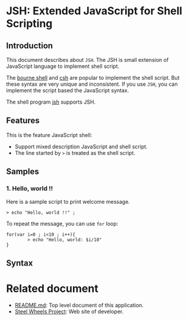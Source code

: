 # JSH: Extended JavaScript for Shell Scripting

## Introduction
This document describes about `JSH`. The JSH is small extension of JavaScript language to implement shell script.

The [bourne shell](https://en.wikipedia.org/wiki/Bourne_shell) and [csh](https://en.wikipedia.org/wiki/C_shell)  are popular to implement the shell script. But these syntax are very unique and inconsistent.
If you use `JSH`, you can implement the script based the JavaScript syntax.

The shell program [jsh](https://github.com/steelwheels/JSTools/blob/master/Document/jsh-man.md) supports JSH.

## Features
This is the feature JavaScript shell:
* Support mixed description JavaScript and shell script.
* The line started by `>` is treated as the shell script. 


## Samples
### 1. Hello, world !!
Here is a sample script to print welcome message.
````
> echo "Hello, world !!" ;
````
To repeat the message, you can use `for` loop:
````
for(var i=0 ; i<10 ; i++){
        > echo "Hello, world: $i/10"
}

````

## Syntax

# Related document
* [README.md](https://github.com/steelwheels/JSRunner/blob/master/README.md): Top level document of this application.
* [Steel Wheels Project](http://steelwheels.github.io): Web site of developer.
